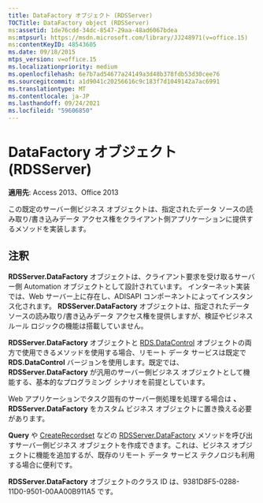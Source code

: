 ```yaml
---
title: DataFactory オブジェクト (RDSServer)
TOCTitle: DataFactory object (RDSServer)
ms:assetid: 1de76cdd-34dc-8547-29aa-48ad6067bdea
ms:mtpsurl: https://msdn.microsoft.com/library/JJ248971(v=office.15)
ms:contentKeyID: 48543605
ms.date: 09/18/2015
mtps_version: v=office.15
ms.localizationpriority: medium
ms.openlocfilehash: 6e7b7ad54677a24149a3d48b378fdb53d30cee76
ms.sourcegitcommit: a1d9041c20256616c9c183f7d1049142a7ac6991
ms.translationtype: MT
ms.contentlocale: ja-JP
ms.lasthandoff: 09/24/2021
ms.locfileid: "59606850"
---
```

# <a name="datafactory-object-rdsserver"></a>DataFactory オブジェクト (RDSServer)


**適用先**: Access 2013、Office 2013

この既定のサーバー側ビジネス オブジェクトは、指定されたデータ ソースの読み取り/書き込みデータ アクセス権をクライアント側アプリケーションに提供するメソッドを実装します。

## <a name="remarks"></a>注釈

**RDSServer.DataFactory** オブジェクトは、クライアント要求を受け取るサーバー側 Automation オブジェクトとして設計されています。 インターネット実装では、Web サーバー上に存在し、ADISAPI コンポーネントによってインスタンス化されます。 **RDSServer.DataFactory** オブジェクトは、指定されたデータ ソースの読み取り/書き込みデータ アクセス権を提供しますが、検証やビジネス ルール ロジックの機能は搭載していません。

**RDSServer.DataFactory** オブジェクトと [RDS.DataControl](datacontrol-object-rds.md) オブジェクトの両方で使用できるメソッドを使用する場合、リモート データ サービスは既定で **RDS.DataControl** バージョンを使用します。既定では、 **RDSServer.DataFactory** が汎用のサーバー側ビジネス オブジェクトとして機能する、基本的なプログラミング シナリオを前提としています。

Web アプリケーションでタスク固有のサーバー側処理を処理する場合は **、RDSServer.DataFactory** をカスタム ビジネス オブジェクトに置き換える必要があります。

**Query** や [CreateRecordset](query-method-rds.md) などの [RDSServer.DataFactory](createrecordset-method-rds.md) メソッドを呼び出すサーバー側ビジネス オブジェクトを作成できます。これは、ビジネス オブジェクトに機能を追加するが、既存のリモート データ サービス テクノロジも利用する場合に便利です。

**RDSServer.DataFactory** オブジェクトのクラス ID は、9381D8F5-0288-11D0-9501-00AA00B911A5 です。

